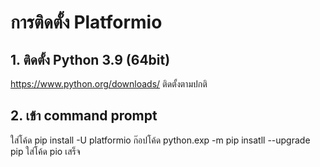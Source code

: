 # การติดตั้ง Platformio
## 1. ติดตั้ง Python 3.9 (64bit)
https://www.python.org/downloads/ ติดตั้งตามปกติ
## 2. เข้า command prompt
ใส่โค้ด pip install -U platformio
ก๊อปโค้ด python.exp -m pip insatll --upgrade pip
ใส่โค้ด pio
เสร็จ

